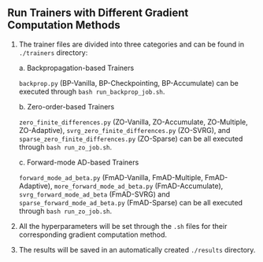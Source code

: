 ## Run Trainers with Different Gradient Computation Methods
1. The trainer files are divided into three categories and can be found in `./trainers` directory:
	
    a. Backpropagation-based Trainers
	    
    `backprop.py` (BP-Vanilla, BP-Checkpointing, BP-Accumulate) can be executed through `bash run_backprop_job.sh`.
    
    b. Zero-order-based Trainers
        
    `zero_finite_differences.py` (ZO-Vanilla, ZO-Accumulate, ZO-Multiple, ZO-Adaptive), `svrg_zero_finite_differences.py` (ZO-SVRG), and `sparse_zero_finite_differences.py` (ZO-Sparse) can be all executed through `bash run_zo_job.sh`.
    
    c. Forward-mode AD-based Trainers
        
    `forward_mode_ad_beta.py` (FmAD-Vanilla, FmAD-Multiple, FmAD-Adaptive), `more_forward_mode_ad_beta.py` (FmAD-Accumulate), `svrg_forward_mode_ad_beta` (FmAD-SVRG) and `sparse_forward_mode_ad_beta.py` (FmAD-Sparse) can be all executed through `bash run_zo_job.sh`.
 
 2.    All the hyperparameters will be set through the `.sh` files for their corresponding gradient computation method. 
 
 3. The results will be saved in an automatically created `./results` directory.
